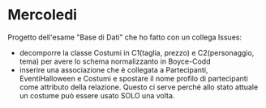 # Mercoledi
Progetto dell'esame "Base di Dati" che ho fatto con un collega
Issues:
  - decomporre la classe Costumi in C1(taglia, prezzo) e C2(personaggio, tema) per avere lo schema normalizzanto in Boyce-Codd
  - inserire una associazione che è collegata a Partecipanti, EventiHalloween e Costumi e spostare il nome profilo di partecipanti come attributo della relazione.
    Questo ci serve perché allo stato attuale un costume può essere usato SOLO una volta.
